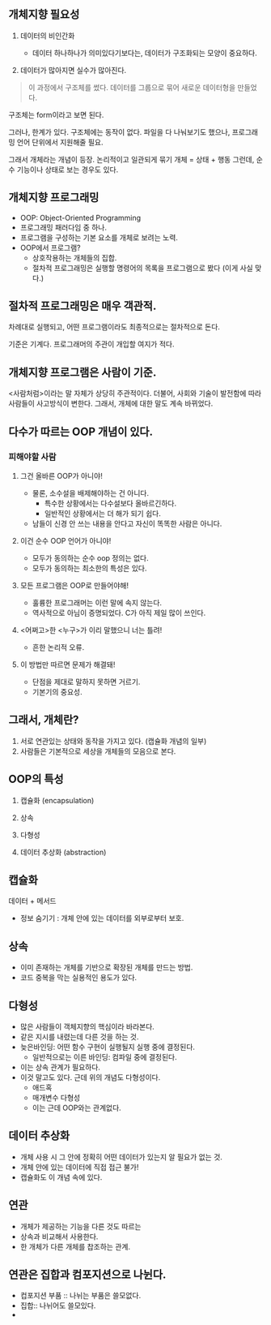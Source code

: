## 개체지향 필요성
1. 데이터의 비인간화
   - 데이터 하나하나가 의미있다기보다는, 데이터가 구조화되는 모양이 중요하다.
    
2. 데이터가 많아지면 실수가 많아진다.

> 이 과정에서 구조체를 썼다. 
> 데이터를 그룹으로 묶어 새로운 데이터형을 만들었다.

구조체는 form이라고 보면 된다. 

그러나, 한계가 있다.
구조체에는 동작이 없다. 파일을 다 나눠보기도 했으나, 프로그래밍 언어 단위에서 지원해줄 필요.

그래서 개체라는 개념이 등장. 논리적이고 일관되게 묶기
개체 = 상태 + 행동
그런데, 순수 기능이나 상태로 보는 경우도 있다.

## 개체지향 프로그래밍
- OOP: Object-Oriented Programming
- 프로그래밍 패러다임 중 하나.
- 프로그램을 구성하는 기본 요소를 개체로 보려는 노력.
- OOP에서 프로그램?
  - 상호작용하는 개체들의 집합.
  - 절차적 프로그래밍은 실행할 명령어의 목록을 프로그램으로 봤다 (이게 사실 맞다.)

## 절차적 프로그래밍은 매우 객관적.
차례대로 실행되고, 어떤 프로그램이라도 최종적으로는 절차적으로 돈다.

기준은 기계다. 프로그래머의 주관이 개입할 여지가 적다.

## 개체지향 프로그램은 사람이 기준.
<사람처럼>이라는 말 자체가 상당히 주관적이다.
더불어, 사회와 기술이 발전함에 따라 사람들이 사고방식이 변한다.
 그래서, 개체에 대한 말도 계속 바뀌었다.

## 다수가 따르는 OOP 개념이 있다.

### 피해야할 사람
1. 그건 올바른 OOP가 아니야!
   - 물론, 소수설을 배제해야하는 건 아니다. 
     - 특수한 상황에서는 다수설보다 올바르긴하다.
     - 일반적인 상황에서는 더 해가 되기 쉽다.
   - 남들이 신경 안 쓰는 내용을 안다고 자신이 똑똑한 사람은 아니다.

2. 이건 순수 OOP 언어가 아니야!
   - 모두가 동의하는 순수 oop 정의는 없다.
   - 모두가 동의하는 최소한의 특성은 있다.
   
3. 모든 프로그램은 OOP로 만들어야해!
   - 훌륭한 프로그래머는 이런 말에 속지 않는다.
   - 역사적으로 아님이 증명되었다. C가 아직 제일 많이 쓰인다.

4. <어쩌고>한 <누구>가 이리 말했으니 너는 틀려!
   - 흔한 논리적 오류.
   
5. 이 방법만 따르면 문제가 해결돼!
   - 단점을 제대로 말하지 못하면 거르기.
   - 기본기의 중요성. 

## 그래서, 개체란?
1. 서로 연관있는 상태와 동작을 가지고 있다. (캡슐화 개념의 일부)
2. 사람들은 기본적으로 세상을 개체들의 모음으로 본다. 

## OOP의 특성
1. 캡슐화 (encapsulation)
2. 상속 
3. 다형성

4. 데이터 추상화 (abstraction)

## 캡슐화
데이터 + 메서드
- 정보 숨기기 : 개체 안에 있는 데이터를 외부로부터 보호.

## 상속
- 이미 존재하는 개체를 기반으로 확장된 개체를 만드는 방법.
- 코드 중복을 막는 실용적인 용도가 있다. 

## 다형성
- 많은 사람들이 객체지향의 핵심이라 바라본다.
- 같은 지시를 내렸는데 다른 것을 하는 것.
- 늦은바인딩: 어떤 함수 구현이 실행될지 실행 중에 결정된다. 
  - 일반적으로는 이른 바인딩: 컴파일 중에 결정된다.
- 이는 상속 관계가 필요하다. 
- 이것 말고도 있다. 근데 위의 개념도 다형성이다.
  - 애드혹
  - 매개변수 다형성
  - 이는 근데 OOP와는 관계없다.

## 데이터 추상화
- 개체 사용 시 그 안에 정확히 어떤 데이터가 있는지 알 필요가 없는 것.
- 개체 안에 있는 데이터에 직접 접근 불가!
- 캡슐화도 이 개념 속에 있다.

## 연관
- 개체가 제공하는 기능을 다른 것도 따르는 
- 상속과 비교해서 사용한다.
- 한 개체가 다른 개체를 찹조하는 관계.

## 연관은 집합과 컴포지션으로 나뉜다.

- 컵포지션 부품 :: 나뉘는 부품은 쓸모없다.
- 집합:: 나뉘어도 쓸모있다.
- 